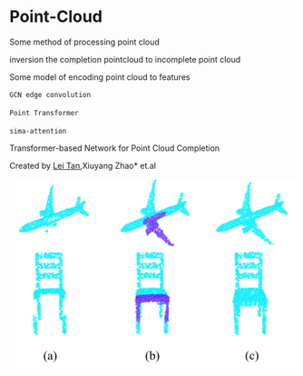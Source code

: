 # Point-Cloud
Some method of processing point cloud

inversion the completion pointcloud to incomplete point cloud


Some model of encoding point cloud to features
```
GCN edge convolution

Point Transformer 

sima-attention 
```

Transformer-based Network for Point Cloud Completion 

Created by [Lei Tan](https://github.com//Hello-hubKing),Xiuyang Zhao\* et.al

![intro](fig/result.jpg)